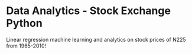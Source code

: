 # Data Analytics - Stock Exchange Python

Linear regression machine learning and analytics on stock prices of N225 from 1965-2010!


